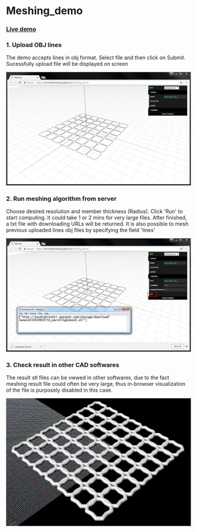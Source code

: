# Meshing_demo

### <a href='https://francisbitontistudio.github.io/Meshing_demo/'>Live demo</a><br>

### 1. Upload OBJ lines

The demo accepts lines in obj format. Select file and then click on Submit. Sucessfully upload file will be displayed on screen

<p align="center">
  <img src="img/upload.JPG" width=800>
</p>

### 2. Run meshing algorithm from server

Choose desired resolution and member thickness (Radius). Click 'Run' to start computing. 
It could take 1 or 2 mins for very large files. After finished, a txt file with downloading URLs will be returned.
It is also possible to mesh previous uploaded lines obj files by specifying the field 'lines'

<p align="center">
  <img src="img/run.JPG" width=800>
</p>


### 3. Check result in other CAD softwares

The result stl files can be viewed in other softwares, due to the fact meshing result file could often be very large,
thus in-browser visualization of the file is purposely disabled in this case. 

<p align="center">
  <img src="img/stl.JPG" width=800>
</p>
